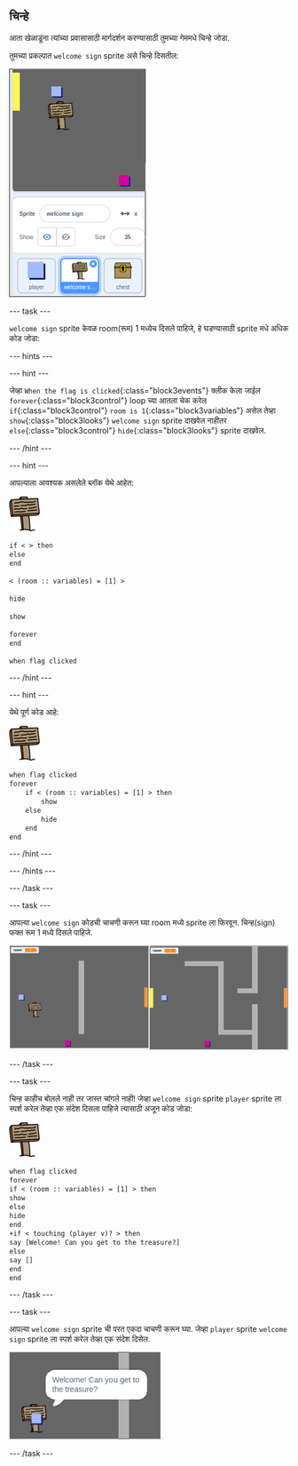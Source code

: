 ## चिन्हे

आता खेळाडूंना त्यांच्या प्रवासासाठी मार्गदर्शन करण्यासाठी तुमच्या गेममधे चिन्हे जोडा.

तुमच्या प्रकल्पात `welcome sign` sprite असे चिन्हे दिसतील:

![screenshot](images/world-sign.png)

--- task ---

`welcome sign` sprite केवळ room(रूम) 1 मध्येच दिसले पाहिजे, हे घडण्यासाठी sprite मधे अधिक कोड जोडा:

--- hints ---


--- hint ---

जेव्हा `When the flag is clicked`{:class="block3events"} क्लीक केला जाईल `forever`{:class="block3control"} loop च्या आतला चेक करेल `if`{:class="block3control"} `room is 1`{:class="block3variables"} असेल तेव्हा `show`{:class="block3looks"} `welcome sign` sprite दाखवेल नाहीतर `else`{:class="block3control"} `hide`{:class="block3looks"} sprite दाखवेल.

--- /hint ---

--- hint ---

आपल्याला आवश्यक असलेले ब्लॉक येथे आहेत:

![sign](images/sign.png)

```blocks3
if < > then
else
end

< (room :: variables) = [1] >

hide

show

forever
end

when flag clicked

```

--- /hint ---

--- hint ---

येथे पूर्ण कोड आहे:

![sign](images/sign.png)

```blocks3
when flag clicked
forever
    if < (room :: variables) = [1] > then
        show
    else
        hide
    end
end
```

--- /hint ---

--- /hints ---

--- /task ---

--- task ---

आपल्या `welcome sign` कोडची चाचणी करून घ्या room मध्ये sprite ला फिरवून. चिन्ह(sign) फक्त रूम 1 मध्ये दिसले पाहिजे.

![screenshot](images/world-sign-test.png)

--- /task ---

--- task ---

चिन्ह काहीच बोलले नाही तर जास्त चांगले नाही! जेव्हा `welcome sign` sprite `player` sprite ला स्पर्श करेल तेव्हा एक संदेश दिसला पाहिजे त्यासाठी अजून कोड जोडा:

![sign](images/sign.png)

```blocks3
when flag clicked
forever
if < (room :: variables) = [1] > then
show
else
hide
end
+if < touching (player v)? > then
say [Welcome! Can you get to the treasure?]
else
say []
end
end
```

--- /task ---

--- task ---

आपल्या `welcome sign` sprite ची परत एकदा चाचणी करून घ्या. जेव्हा `player` sprite `welcome sign` sprite ला स्पर्श करेल तेव्हा एक संदेश दिसेल.

![screenshot](images/world-sign-test2.png)

--- /task ---